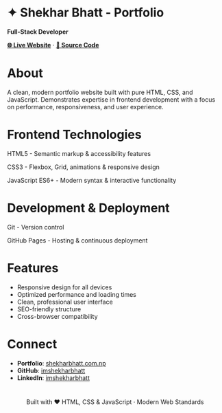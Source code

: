 # ✦ Shekhar Bhatt - Portfolio

**Full-Stack Developer**

[**🌐 Live Website**](https://www.shekharbhatt.com.np) · [**📂 Source Code**](https://github.com/imshekharbhatt/MyPortfolio)

# About

A clean, modern portfolio website built with pure HTML, CSS, and JavaScript. Demonstrates expertise in frontend development with a focus on performance, responsiveness, and user experience.

# Frontend Technologies

HTML5 - Semantic markup & accessibility features

CSS3 - Flexbox, Grid, animations & responsive design

JavaScript ES6+ - Modern syntax & interactive functionality

# Development & Deployment

Git - Version control

GitHub Pages - Hosting & continuous deployment

# Features

- Responsive design for all devices
- Optimized performance and loading times
- Clean, professional user interface
- SEO-friendly structure
- Cross-browser compatibility

# Connect

- **Portfolio**: [shekharbhatt.com.np](https://www.shekharbhatt.com.np)
- **GitHub**: [imshekharbhatt](https://github.com/imshekharbhatt)
- **LinkedIn**: [imshekharbhatt](https://linkedin.com/in/imshekharbhatt)

#
<div align="center">

Built with ❤️ HTML, CSS & JavaScript · Modern Web Standards

</div>
